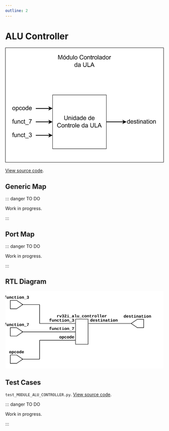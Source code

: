 ```yaml
---
outline: 2
---
```


# ALU Controller <Badge type="info" text="MODULE_ALU_CONTROLLER.vhd"/>

![ALU Controller Module Logic Gate Diagram](../../public/images/referencia/componentes/module_alu_controller.drawio.svg)

[View source code](https://github.com/pfeinsper/24a-CTI-RISCV/blob/main/src/MODULE_ALU_CONTROLLER.vhd).

## Generic Map

::: danger TO DO

Work in progress.

:::

## Port Map

::: danger TO DO

Work in progress.

:::

## RTL Diagram

![ALU Controller Module RTL Diagram](../../public/images/referencia/componentes/module_alu_controller_netlist.svg)

## Test Cases

`test_MODULE_ALU_CONTROLLER.py`.
[View source code](https://github.com/pfeinsper/24a-CTI-RISCV/blob/main/test/test_MODULE_ALU_CONTROLLER.py).

::: danger TO DO

Work in progress.

:::
